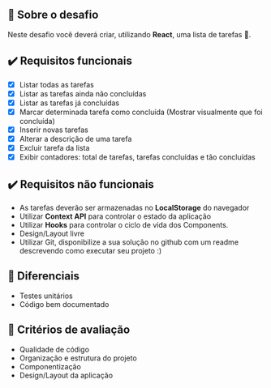 ## :vertical_traffic_light: Sobre o desafio

Neste desafio você deverá criar, utilizando **React**, uma lista de tarefas :scroll:.


## :heavy_check_mark: Requisitos funcionais

* [x] Listar todas as tarefas
* [x] Listar as tarefas ainda não concluídas
* [x] Listar as tarefas já concluídas
* [x] Marcar determinada tarefa como concluída (Mostrar visualmente que foi concluída)
* [x] Inserir novas tarefas
* [x] Alterar a descrição de uma tarefa
* [x] Excluir tarefa da lista
* [x] Exibir contadores: total de tarefas, tarefas concluídas e tão concluídas

## :heavy_check_mark: Requisitos não funcionais

* As tarefas deverão ser armazenadas no **LocalStorage** do navegador
* Utilizar **Context API** para controlar o estado da aplicação
* Utilizar **Hooks** para controlar o ciclo de vida dos Components.
* Design/Layout livre
* Utilizar Git, disponibilize a sua solução no github com um readme descrevendo como executar seu projeto :)


## :star2: Diferenciais

* Testes unitários
* Código bem documentado

## :green_heart: Critérios de avaliação

* Qualidade de código
* Organização e estrutura do projeto
* Componentização
* Design/Layout da aplicação
